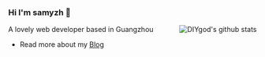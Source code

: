 ### Hi I'm samyzh 👋

<img align="right" src="https://github-readme-stats.vercel.app/api?username=samyzh&show_icons=true&icon_color=0366d6&bg_color=ffffff&hide_title=true&hide=contribs&include_all_commits=true" alt="DIYgod's github stats"/>

A lovely web developer based in Guangzhou

- Read more about my [Blog](https://samyz.cn/)


